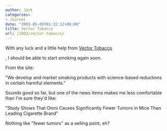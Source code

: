 ```yaml
---
author: Jack
categories:
- Journal
date: "2003-05-09T01:32:12+00:00"
title: Vector Tobacco
url: /2003/vector-tobacco/
---
```


With any luck and a little help from [Vector Tobacco][1]
  

  
, I should be able to start smoking again soon.
  
</p> 

From the site:
  
</p> 

"We develop and market smoking products with science-based reductions in certain harmful elements."
  
</p> 

Sounds good so far, but one of the news items makes me less comfortable than I'm sure they'd like:
  
</p> 

"Study Shows That Omni Causes Significantly Fewer Tumors in Mice Than Leading Cigarette Brand"
  
</p> 

Nothing like "fewer tumors" as a selling point, eh?</p>

 [1]: http://www.vectortobacco.com